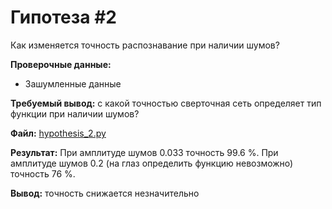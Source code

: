 # Гипотеза #2

Как изменяется точность распознавание при наличии шумов?

**Проверочные данные:**

* Зашумленные данные

**Требуемый вывод:** с какой точностью сверточная сеть определяет тип функции при наличии шумов?

**Файл:** [hypothesis_2.py](/approximate/hypothesis_2.py)

**Результат:**
    При амплитуде шумов 0.033 точность 99.6 %.
    При амплитуде шумов 0.2 (на глаз определить функцию невозможно) точность 76 %.

**Вывод:** точность снижается незначительно

